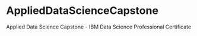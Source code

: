 # AppliedDataScienceCapstone
Applied Data Science Capstone - IBM Data Science Professional Certificate
